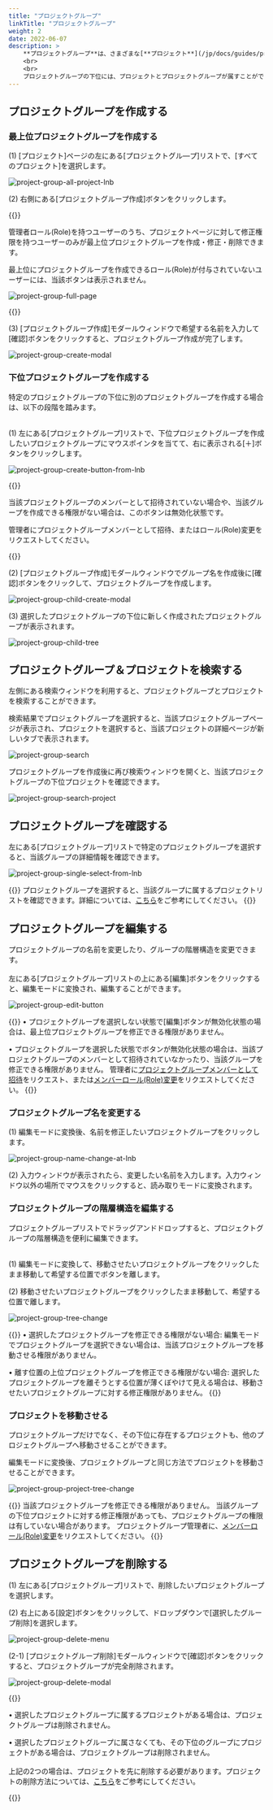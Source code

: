 ```yaml
---
title: "プロジェクトグループ"
linkTitle: "プロジェクトグループ"
weight: 2
date: 2022-06-07
description: >
    **プロジェクトグループ**は、さまざまな[**プロジェクト**](/jp/docs/guides/project/project)をまとめて管理するための概念です。
    <br>
    <br>
    プロジェクトグループの下位には、プロジェクトとプロジェクトグループが属すことができ、このツリー構造を利用して組織の規模と構造に適したプロジェクト階層構造を設計して管理することができます。
---
```


[//]: # (プロジェクトグループに招待した[**メンバー**]&#40;/ko/docs/guides/project/member&#41;に [**ロール&#40;Role&#41;**]&#40;/ko/docs/guides/administration/iam-user&#41;を付与すると、当該メンバーは下位プロジェクトグループとプロジェクトに対して同じロール&#40;Role&#41;が与えられます。.)

## プロジェクトグループを作成する

### 最上位プロジェクトグループを作成する

(1) [プロジェクト]ページの左にある[プロジェクトグル―プ]リストで、[すべてのプロジェクト]を選択します。

![project-group-all-project-lnb](/jp/docs/guides/project/project-group-img/project-group-all-project-lnb.png)

(2) 右側にある[プロジェクトグループ作成]ボタンをクリックします。

{{<alert title="[プロジェクトグループ作成]ボタンが表示されない場合">}}

管理者ロール(Role)を持つユーザーのうち、プロジェクトページに対して修正権限を持つユーザーのみが最上位プロジェクトグループを作成・修正・削除できます。

最上位にプロジェクトグループを作成できるロール(Role)が付与されていないユーザーには、当該ボタンは表示されません。

![project-group-full-page](/jp/docs/guides/project/project-group-img/project-group-full-page.png)

{{</alert>}}

(3) [プロジェクトグループ作成]モダールウィンドウで希望する名前を入力して[確認]ボタンをクリックすると、プロジェクトグループ作成が完了します。

![project-group-create-modal](/jp/docs/guides/project/project-group-img/project-group-create-modal.png)

### 下位プロジェクトグループを作成する

特定のプロジェクトグループの下位に別のプロジェクトグループを作成する場合は、以下の段階を踏みます。
<br>
<br>

(1) 左にある[プロジェクトグループ]リストで、下位プロジェクトグループを作成したいプロジェクトグループにマウスポインタを当てて、右に表示される[＋]ボタンをクリックします。

![project-group-create-button-from-lnb](/jp/docs/guides/project/project-group-img/project-group-create-button-from-lnb.png)

{{<alert title="[+]ボタンが無効化状態の場合">}}

当該プロジェクトグループのメンバーとして招待されていない場合や、当該グループを作成できる権限がない場合は、このボタンは無効化状態です。 

管理者にプロジェクトグループメンバーとして招待、またはロール(Role)変更をリクエストしてください。

{{</alert>}}

(2) [プロジェクトグループ作成]モダールウィンドウでグループ名を作成後に[確認]ボタンをクリックして、プロジェクトグループを作成します。

![project-group-child-create-modal](/jp/docs/guides/project/project-group-img/project-group-child-create-modal.png)

(3) 選択したプロジェクトグループの下位に新しく作成されたプロジェクトグループが表示されます。

![project-group-child-tree](/jp/docs/guides/project/project-group-img/project-group-child-tree.png)

## プロジェクトグループ＆プロジェクトを検索する

左側にある検索ウィンドウを利用すると、プロジェクトグループとプロジェクトを検索することができます。
 
検索結果でプロジェクトグループを選択すると、当該プロジェクトグループページが表示され、プロジェクトを選択すると、当該プロジェクトの詳細ページが新しいタブで表示されます。

![project-group-search](/jp/docs/guides/project/project-group-img/project-group-search.png)

プロジェクトグループを作成後に再び検索ウィンドウを開くと、当該プロジェクトグループの下位プロジェクトを確認できます。

![project-group-search-project](/jp/docs/guides/project/project-group-img/project-group-search-project.png)


## プロジェクトグループを確認する

左にある[プロジェクトグループ]リストで特定のプロジェクトグループを選択すると、当該グループの詳細情報を確認できます。

![project-group-single-select-from-lnb](/jp/docs/guides/project/project-group-img/project-group-single-select-from-lnb.png)

{{<alert title="プロジェクトリスト照会">}}
プロジェクトグループを選択すると、当該グループに属するプロジェクトリストを確認できます。詳細については、[こちら](/jp/docs/guides/project/project/#プロジェクト-リスト-照会する)をご参考にしてください。
{{</alert>}}

## プロジェクトグループを編集する

プロジェクトグループの名前を変更したり、グループの階層構造を変更できます。
<br>
<br>
左にある[プロジェクトグループ]リストの上にある[編集]ボタンをクリックすると、編集モードに変換され、編集することができます。

![project-group-edit-button](/jp/docs/guides/project/project-group-img/project-group-edit-button.png)

{{<alert title="[編集]ボタンが無効化状態の場合">}}
• プロジェクトグループを選択しない状態で[編集]ボタンが無効化状態の場合は、最上位プロジェクトグループを修正できる権限がありません。

• プロジェクトグループを選択した状態でボタンが無効化状態の場合は、当該プロジェクトグループのメンバーとして招待されていなかったり、当該グループを修正できる権限がありません。 
管理者に[プロジェクトグループメンバーとして招待](/jp/docs/guides/project/member/#プロジェクト-グループ-メンバー-招待する)をリクエスト、または[メンバーロール(Role)変更](/jp/docs/guides/project/member/#プロジェクト-グループ-メンバー-編集する)をリクエストしてください。
{{</alert>}}

### プロジェクトグループ名を変更する

(1) 編集モードに変換後、名前を修正したいプロジェクトグループをクリックします。

![project-group-name-change-at-lnb](/jp/docs/guides/project/project-group-img/project-group-name-change-at-lnb.png)

(2) 入力ウィンドウが表示されたら、変更したい名前を入力します。入力ウィンドウ以外の場所でマウスをクリックすると、読み取りモードに変換されます。

### プロジェクトグループの階層構造を編集する

プロジェクトグループリストでドラッグアンドドロップすると、プロジェクトグループの階層構造を便利に編集できます。
<br>
<br>

(1) 編集モードに変換して、移動させたいプロジェクトグループをクリックしたまま移動して希望する位置でボタンを離します。

(2) 移動させたいプロジェクトグループをクリックしたまま移動して、希望する位置で離します。

![project-group-tree-change](/jp/docs/guides/project/project-group-img/project-group-tree-change.png)

{{<alert title="プロジェクトグループが移動しない場合">}}
• 選択したプロジェクトグループを修正できる権限がない場合: 編集モードでプロジェクトグループを選択できない場合は、当該プロジェクトグループを移動させる権限がありません。

• 離す位置の上位プロジェクトグループを修正できる権限がない場合: 選択したプロジェクトグループを離そうとする位置が薄くぼやけて見える場合は、移動させたいプロジェクトグループに対する修正権限がありません。
{{</alert>}}

### プロジェクトを移動させる

プロジェクトグループだけでなく、その下位に存在するプロジェクトも、他のプロジェクトグループへ移動させることができます。

編集モードに変換後、プロジェクトグループと同じ方法でプロジェクトを移動させることができます。

![project-group-project-tree-change](/jp/docs/guides/project/project-group-img/project-group-project-tree-change.png)

{{<alert title="[編集]ボタンが無効化状態の場合">}}
当該プロジェクトグループを修正できる権限がありません。 
当該グループの下位プロジェクトに対する修正権限があっても、プロジェクトグループの権限は有していない場合があります。 
プロジェクトグループ管理者に、[メンバーロール(Role)変更](/jp/docs/guides/project/member/#プロジェクト-グループ-メンバー-編集する)をリクエストしてください。
{{</alert>}}

## プロジェクトグループを削除する

(1) 左にある[プロジェクトグループ]リストで、削除したいプロジェクトグループを選択します。

(2) 右上にある[設定]ボタンをクリックして、ドロップダウンで[選択したグループ削除]を選択します。

![project-group-delete-menu](/jp/docs/guides/project/project-group-img/project-group-delete-menu.png)

(2-1) [プロジェクトグループ削除]モダールウィンドウで[確認]ボタンをクリックすると、プロジェクトグループが完全削除されます。

![project-group-delete-modal](/jp/docs/guides/project/project-group-img/project-group-delete-modal.png)

{{<alert title="プロジェクトグループが削除されない場合">}}

• 選択したプロジェクトグループに属するプロジェクトがある場合は、プロジェクトグループは削除されません。

• 選択したプロジェクトグループに属さなくても、その下位のグループにプロジェクトがある場合は、プロジェクトグループは削除されません。
<br>
<br>
上記の2つの場合は、プロジェクトを先に削除する必要があります。プロジェクトの削除方法については、[こちら](/jp/docs/guides/project/project/#プロジェクト-削除する)をご参考にしてください。

{{</alert>}}
